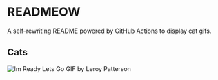 # READMEOW

A self-rewriting README powered by GitHub Actions to display cat gifs.

## Cats

![Im Ready Lets Go GIF by Leroy Patterson](https://media4.giphy.com/media/CjmvTCZf2U3p09Cn0h/200.gif?cid=9acd02dawxeqoeh8rrilix948ryk3u9f485brpvmpqt1cnd4&ep=v1_gifs_search&rid=200.gif&ct=g)
